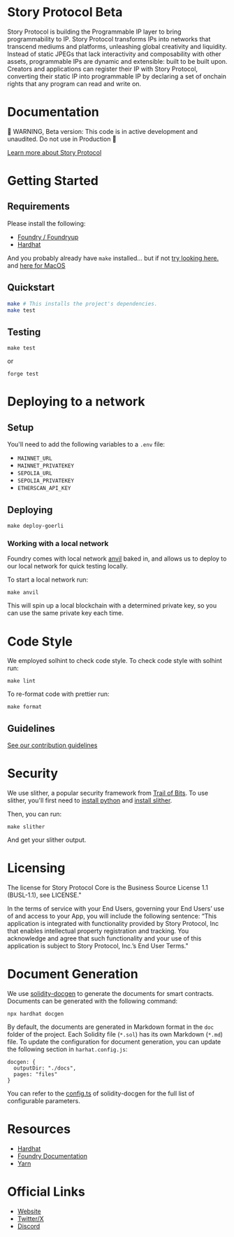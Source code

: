 # Story Protocol Beta

Story Protocol is building the Programmable IP layer to bring programmability to IP. Story Protocol transforms IPs into networks that transcend mediums and platforms, unleashing global creativity and liquidity. Instead of static JPEGs that lack interactivity and composability with other assets, programmable IPs are dynamic and extensible: built to be built upon. Creators and applications can register their IP with Story Protocol, converting their static IP into programmable IP by declaring a set of onchain rights that any program can read and write on.

# Documentation

🚧 WARNING, Beta version: This code is in active development and unaudited. Do not use in Production 🚧

[Learn more about Story Protocol](https://docs.storyprotocol.xyz/)

# Getting Started

## Requirements

Please install the following:

-   [Foundry / Foundryup](https://github.com/gakonst/foundry)
-   [Hardhat](https://hardhat.org/hardhat-runner/docs/getting-started#overview) 

And you probably already have `make` installed... but if not [try looking here.](https://askubuntu.com/questions/161104/how-do-i-install-make) and [here for MacOS](https://stackoverflow.com/questions/1469994/using-make-on-os-x)

## Quickstart

```sh
make # This installs the project's dependencies.
make test
```

## Testing

```
make test
```

or

```
forge test
```

# Deploying to a network

## Setup

You'll need to add the following variables to a `.env` file:

-   `MAINNET_URL`
-   `MAINNET_PRIVATEKEY`
-   `SEPOLIA_URL`
-   `SEPOLIA_PRIVATEKEY`
-   `ETHERSCAN_API_KEY`

## Deploying

```
make deploy-goerli
```


### Working with a local network

Foundry comes with local network [anvil](https://book.getfoundry.sh/anvil/index.html) baked in, and allows us to deploy to our local network for quick testing locally.

To start a local network run:

```
make anvil
```

This will spin up a local blockchain with a determined private key, so you can use the same private key each time.

# Code Style
We employed solhint to check code style.
To check code style with solhint run:
```
make lint
```
To re-format code with prettier run:
```
make format
```

## Guidelines

[See our contribution guidelines](./GUIDELINES.md)

# Security

We use slither, a popular security framework from [Trail of Bits](https://www.trailofbits.com/). To use slither, you'll first need to [install python](https://www.python.org/downloads/) and [install slither](https://github.com/crytic/slither#how-to-install).

Then, you can run:

```
make slither
```

And get your slither output.

# Licensing

The license for Story Protocol Core is the Business Source License 1.1 (BUSL-1.1), see LICENSE."

In the terms of service with your End Users, governing your End Users’ use of and access to your App, you will include the following sentence:
“This application is integrated with functionality provided by Story Protocol, Inc that enables intellectual property registration and tracking. You acknowledge and agree that such functionality and your use of this application is subject to Story Protocol, Inc.’s End User Terms."


# Document Generation

We use [solidity-docgen](https://github.com/OpenZeppelin/solidity-docgen) to generate the documents for smart contracts. Documents can be generated with the following command:

```
npx hardhat docgen
```

By default, the documents are generated in Markdown format in the `doc` folder of the project. Each Solidity file (`*.sol`) has its own Markdown (`*.md`) file. To update the configuration for document generation, you can update the following section in `harhat.config.js`:

```
docgen: {
  outputDir: "./docs",
  pages: "files"
}
```

You can refer to the [config.ts](https://github.com/OpenZeppelin/solidity-docgen/blob/master/src/config.ts) of solidity-docgen for the full list of configurable parameters.

# Resources
-   [Hardhat](https://hardhat.org/docs)
-   [Foundry Documentation](https://book.getfoundry.sh/)
-   [Yarn](https://yarnpkg.com/getting-started)

# Official Links
- [Website](https://storyprotocol.xyz)
- [Twitter/X](https://twitter.com/storyprotocol)
- [Discord](https://discord.gg/storyprotocol)
